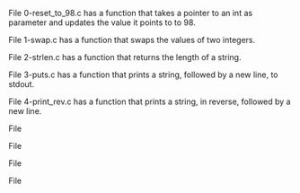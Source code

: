 File 0-reset_to_98.c has a function that takes a pointer to an int as parameter and updates the value it points to to 98.

File 1-swap.c has a function that swaps the values of two integers.

File 2-strlen.c has a function that returns the length of a string. 

File 3-puts.c has a function that prints a string, followed by a new line, to stdout.

File 4-print_rev.c has a function that prints a string, in reverse, followed by a new line.

File

File

File

File
